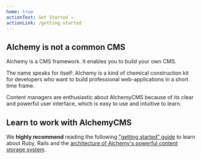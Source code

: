 ```yaml
---
home: true
actionText: Get Started →
actionLink: /getting_started
---
```


## Alchemy is not a common CMS

Alchemy is a CMS framework. It enables you to build your own CMS.

The name speaks for itself: Alchemy is a kind of chemical construction kit for developers who want to build professional web-applications in a short time frame.

Content managers are enthusiastic about AlchemyCMS because of its clear and powerful user interface, which is easy to use and intuitive to learn.

## Learn to work with AlchemyCMS

We **highly recommend** reading the following ["getting started" guide](getting_started.html) to learn about Ruby, Rails and the [architecture of Alchemy's powerful content storage system](architecture.html).
